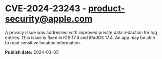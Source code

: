 # CVE-2024-23243 - product-security@apple.com

A privacy issue was addressed with improved private data redaction for log entries. This issue is fixed in iOS 17.4 and iPadOS 17.4. An app may be able to read sensitive location information.

**Publish date:** 2024-03-05
